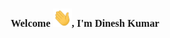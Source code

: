<h3 align="center" style="font-family:Roboto Mono">Welcome <img src="https://raw.githubusercontent.com/ABSphreak/ABSphreak/master/gifs/Hi.gif" width="30px">, I'm Dinesh Kumar  </h3>
